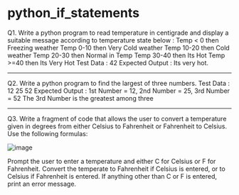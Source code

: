 # python_if_statements
Q1. 
Write a python program to read temperature in centigrade and display a suitable message according to temperature state below : 
Temp < 0 then Freezing weather
Temp 0-10 then Very Cold weather
Temp 10-20 then Cold weather
Temp 20-30 then Normal in Temp
Temp 30-40 then Its Hot
Temp >=40 then Its Very Hot
Test Data :
42
Expected Output :
Its very hot.

-- ---------------------------------------------------------------
Q2. Write a python program to find the largest of three numbers. 
Test Data : 12 25 52
Expected Output :
1st Number = 12,        2nd Number = 25,        3rd Number = 52
The 3rd Number is the greatest among three

-- -------------------------------------------------------------
Q3. Write a fragment of code that allows the user to convert a temperature given in degrees from either Celsius to Fahrenheit or Fahrenheit to Celsius. Use the following formulas:


 ![image](https://github.com/user-attachments/assets/2e1f1310-1632-4d76-bee3-1d6e5e5ca761)
 

Prompt the user to enter a temperature and either C for Celsius or F for Fahrenheit. Convert the temperate to Fahrenheit if Celsius is entered, or to Celsius if Fahrenheit is entered. If anything other than C or F is entered, print an error message.

